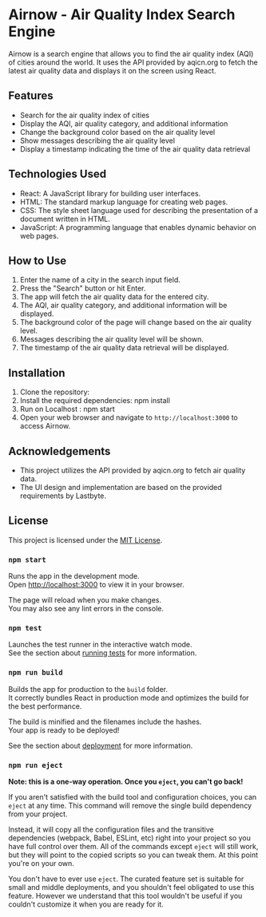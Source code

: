 # Airnow - Air Quality Index Search Engine

Airnow is a search engine that allows you to find the air quality index (AQI) of cities around the world. It uses the API provided by aqicn.org to fetch the latest air quality data and displays it on the screen using React.

## Features

- Search for the air quality index of cities
- Display the AQI, air quality category, and additional information
- Change the background color based on the air quality level
- Show messages describing the air quality level
- Display a timestamp indicating the time of the air quality data retrieval

## Technologies Used

- React: A JavaScript library for building user interfaces.
- HTML: The standard markup language for creating web pages.
- CSS: The style sheet language used for describing the presentation of a document written in HTML.
- JavaScript: A programming language that enables dynamic behavior on web pages.

## How to Use

1. Enter the name of a city in the search input field.
2. Press the "Search" button or hit Enter.
3. The app will fetch the air quality data for the entered city.
4. The AQI, air quality category, and additional information will be displayed.
5. The background color of the page will change based on the air quality level.
6. Messages describing the air quality level will be shown.
7. The timestamp of the air quality data retrieval will be displayed.

## Installation

1. Clone the repository:
2. Install the required dependencies: npm install
3. Run on Localhost : npm start
4. Open your web browser and navigate to `http://localhost:3000` to access Airnow.

## Acknowledgements

- This project utilizes the API provided by aqicn.org to fetch air quality data.
- The UI design and implementation are based on the provided requirements by Lastbyte.

## License

This project is licensed under the [MIT License](LICENSE).



### `npm start`

Runs the app in the development mode.\
Open [http://localhost:3000](http://localhost:3000) to view it in your browser.

The page will reload when you make changes.\
You may also see any lint errors in the console.

### `npm test`

Launches the test runner in the interactive watch mode.\
See the section about [running tests](https://facebook.github.io/create-react-app/docs/running-tests) for more information.

### `npm run build`

Builds the app for production to the `build` folder.\
It correctly bundles React in production mode and optimizes the build for the best performance.

The build is minified and the filenames include the hashes.\
Your app is ready to be deployed!

See the section about [deployment](https://facebook.github.io/create-react-app/docs/deployment) for more information.

### `npm run eject`

**Note: this is a one-way operation. Once you `eject`, you can't go back!**

If you aren't satisfied with the build tool and configuration choices, you can `eject` at any time. This command will remove the single build dependency from your project.

Instead, it will copy all the configuration files and the transitive dependencies (webpack, Babel, ESLint, etc) right into your project so you have full control over them. All of the commands except `eject` will still work, but they will point to the copied scripts so you can tweak them. At this point you're on your own.

You don't have to ever use `eject`. The curated feature set is suitable for small and middle deployments, and you shouldn't feel obligated to use this feature. However we understand that this tool wouldn't be useful if you couldn't customize it when you are ready for it.
